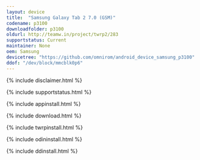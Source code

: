 ```yaml
---
layout: device
title:  "Samsung Galaxy Tab 2 7.0 (GSM)"
codename: p3100
downloadfolder: p3100
oldurl: http://teamw.in/project/twrp2/283
supportstatus: Current
maintainer: None
oem: Samsung
devicetree: "https://github.com/omnirom/android_device_samsung_p3100"
ddof: "/dev/block/mmcblk0p6"
---
```


{% include disclaimer.html %}

{% include supportstatus.html %}

{% include appinstall.html %}

{% include download.html %}

{% include twrpinstall.html %}

{% include odininstall.html %}

{% include ddinstall.html %}
